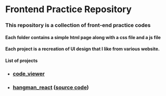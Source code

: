 # Frontend Practice Repository

### This repository is a collection of front-end practice codes

#### Each folder contains a simple html page along with a css file and a js file

#### Each project is a recreation of UI design that I like from various website.


#### List of projects
* ### [code_viewer](https://zokovi.github.io/code_show/index.html)
* ### [hangman_react](https://zokovi.github.io/hangman-react/index.html)   ([source code](https://github.com/zokovi/hangman-react))